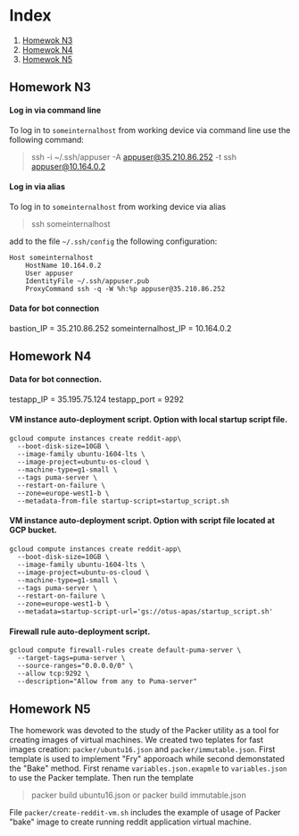 # Index
1. [Homewok N3](#homework-n3)
2. [Homewok N4](#homework-n4)
3. [Homewok N5](#homework-n5)

## Homework N3

#### Log in via command line

To log in to `someinternalhost` from working device via command line use the following command:
> ssh -i ~/.ssh/appuser -A appuser@35.210.86.252 -t ssh appuser@10.164.0.2

#### Log in via alias

To log in to `someinternalhost` from working device via alias
> ssh someinternalhost

add to the file `~/.ssh/config` the following configuration:
```
Host someinternalhost
	HostName 10.164.0.2
	User appuser
	IdentityFile ~/.ssh/appuser.pub
	ProxyCommand ssh -q -W %h:%p appuser@35.210.86.252
```

#### Data for bot connection
bastion_IP = 35.210.86.252
someinternalhost_IP = 10.164.0.2

## Homework N4

#### Data for bot connection.
testapp_IP = 35.195.75.124
testapp_port = 9292

#### VM instance auto-deployment script. Option with local startup script file.
```
gcloud compute instances create reddit-app\
  --boot-disk-size=10GB \
  --image-family ubuntu-1604-lts \
  --image-project=ubuntu-os-cloud \
  --machine-type=g1-small \
  --tags puma-server \
  --restart-on-failure \
  --zone=europe-west1-b \
  --metadata-from-file startup-script=startup_script.sh
```

#### VM instance auto-deployment script. Option with script file located at GCP bucket.
```
gcloud compute instances create reddit-app\
  --boot-disk-size=10GB \
  --image-family ubuntu-1604-lts \
  --image-project=ubuntu-os-cloud \
  --machine-type=g1-small \
  --tags puma-server \
  --restart-on-failure \
  --zone=europe-west1-b \
  --metadata=startup-script-url='gs://otus-apas/startup_script.sh'
```

#### Firewall rule auto-deployment script.
```
gcloud compute firewall-rules create default-puma-server \
  --target-tags=puma-server \
  --source-ranges="0.0.0.0/0" \
  --allow tcp:9292 \
  --description="Allow from any to Puma-server"
```

## Homework N5

The homework was devoted to the study of the Packer utility as a tool for creating images of virtual machines.
We created two teplates for fast images creation: `packer/ubuntu16.json` and `packer/immutable.json`. First template is used to implement "Fry" apporoach while second demonstated the "Bake" method.
First rename `variables.json.exapmle` to `variables.json` to use the Packer template. Then run the template
>packer build ubuntu16.json
or
>packer build immutable.json

File `packer/create-reddit-vm.sh` includes the example of usage of Packer "bake" image to create running reddit application virtual machine.
